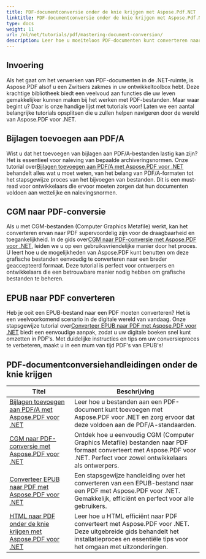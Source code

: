 ```yaml
---
title: PDF-documentconversie onder de knie krijgen met Aspose.Pdf.NET
linktitle: PDF-documentconversie onder de knie krijgen met Aspose.Pdf.NET
type: docs
weight: 11
url: /nl/net/tutorials/pdf/mastering-document-conversion/
description: Leer hoe u moeiteloos PDF-documenten kunt converteren naar een bewerkbaar Word-documentformaat met Aspose.Pdf.NET.
---
```

## Invoering

Als het gaat om het verwerken van PDF-documenten in de .NET-ruimte, is Aspose.PDF alsof u een Zwitsers zakmes in uw ontwikkeltoolbox hebt. Deze krachtige bibliotheek biedt een veelvoud aan functies die uw leven gemakkelijker kunnen maken bij het werken met PDF-bestanden. Maar waar begint u? Daar is onze handige lijst met tutorials voor! Laten we een aantal belangrijke tutorials opsplitsen die u zullen helpen navigeren door de wereld van Aspose.PDF voor .NET.

## Bijlagen toevoegen aan PDF/A
 Wist u dat het toevoegen van bijlagen aan PDF/A-bestanden lastig kan zijn? Het is essentieel voor naleving van bepaalde archiveringsnormen. Onze tutorial over[Bijlagen toevoegen aan PDF/A met Aspose.PDF voor .NET](./adding-attachment-to-pdfa/) behandelt alles wat u moet weten, van het belang van PDF/A-formaten tot het stapsgewijze proces van het bijvoegen van bestanden. Dit is een must-read voor ontwikkelaars die ervoor moeten zorgen dat hun documenten voldoen aan wettelijke en nalevingsnormen.

## CGM naar PDF-conversie
 Als u met CGM-bestanden (Computer Graphics Metafile) werkt, kan het converteren ervan naar PDF supervoordelig zijn voor de draagbaarheid en toegankelijkheid. In de gids over[CGM naar PDF-conversie met Aspose.PDF voor .NET](./convert-cgm-to-pdf/), leiden we u op een gebruiksvriendelijke manier door het proces. U leert hoe u de mogelijkheden van Aspose.PDF kunt benutten om deze grafische bestanden eenvoudig te converteren naar een breder geaccepteerd formaat. Deze tutorial is perfect voor ontwerpers en ontwikkelaars die een betrouwbare manier nodig hebben om grafische bestanden te beheren.

## EPUB naar PDF converteren
 Heb je ooit een EPUB-bestand naar een PDF moeten converteren? Het is een veelvoorkomend scenario in de digitale wereld van vandaag. Onze stapsgewijze tutorial over[Converteer EPUB naar PDF met Aspose.PDF voor .NET](./convert-epub-to-pdf/) biedt een eenvoudige aanpak, zodat u uw digitale boeken snel kunt omzetten in PDF's. Met duidelijke instructies en tips om uw conversieproces te verbeteren, maakt u in een mum van tijd PDF's van EPUB's!

## PDF-documentconversiehandleidingen onder de knie krijgen
| Titel | Beschrijving |
| --- | --- | 
| [Bijlagen toevoegen aan PDF/A met Aspose.PDF voor .NET](./adding-attachment-to-pdfa/) | Leer hoe u bestanden aan een PDF-document kunt toevoegen met Aspose.PDF voor .NET en zorg ervoor dat deze voldoen aan de PDF/A-standaarden. | 
| [CGM naar PDF-conversie met Aspose.PDF voor .NET](./convert-cgm-to-pdf/) | Ontdek hoe u eenvoudig CGM (Computer Graphics Metafile) bestanden naar PDF formaat converteert met Aspose.PDF voor .NET. Perfect voor zowel ontwikkelaars als ontwerpers. |  
| [Converteer EPUB naar PDF met Aspose.PDF voor .NET](./convert-epub-to-pdf/) | Een stapsgewijze handleiding over het converteren van een EPUB-bestand naar een PDF met Aspose.PDF voor .NET. Gemakkelijk, efficiënt en perfect voor alle gebruikers. |   
| [HTML naar PDF onder de knie krijgen met Aspose.PDF voor .NET](./mastering-html-to-pdf/) | Leer hoe u HTML efficiënt naar PDF converteert met Aspose.PDF voor .NET. Deze uitgebreide gids behandelt het installatieproces en essentiële tips voor het omgaan met uitzonderingen. |  